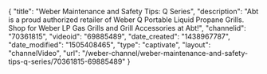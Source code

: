 {
    "title": "Weber Maintenance and Safety Tips: Q Series",
    "description": "Abt is a proud authorized retailer of Weber Q Portable Liquid Propane Grills. Shop for Weber LP Gas Grills and Grill Accessories at Abt!",
    "channelid": "70361815",
    "videoid": "69885489",
    "date_created": "1438967787",
    "date_modified": "1505408465",
    "type": "captivate",
    "layout": "channelVideo",
    "url": "\/weber-channel\/weber-maintenance-and-safety-tips-q-series\/70361815-69885489"
}